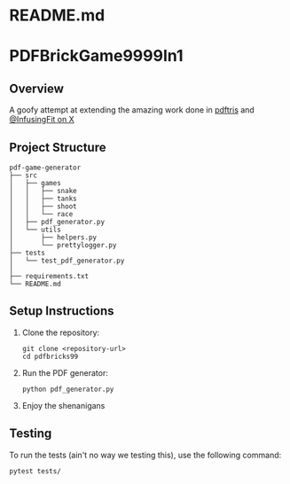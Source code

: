 # README.md

# PDFBrickGame9999In1

## Overview
A goofy attempt at extending the amazing work done in [pdftris](https://github.com/ThomasRinsma/pdftris) and [@InfusingFit on X](https://pastebin.com/UuumquYB)

## Project Structure
```
pdf-game-generator
├── src
│   ├── games
│   │   ├── snake
│   │   ├── tanks
│   │   ├── shoot
│   │   └── race
│   ├── pdf_generator.py
│   └── utils
│       ├── helpers.py
│       └── prettylogger.py
├── tests
│   └── test_pdf_generator.py
│   
├── requirements.txt
└── README.md
```

## Setup Instructions
1. Clone the repository:
   ```
   git clone <repository-url>
   cd pdfbricks99
   ```

2. Run the PDF generator:
   ```
   python pdf_generator.py
   ```

3. Enjoy the shenanigans

## Testing
To run the tests (ain't no way we testing this), use the following command:
```
pytest tests/
```